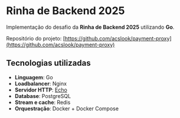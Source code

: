 # Rinha de Backend 2025

Implementação do desafio da **Rinha de Backend 2025** utilizando **Go**.

Repositório do projeto: [https://github.com/acslook/payment-proxy](https://github.com/acslook/payment-proxy)

## Tecnologias utilizadas

- **Linguagem**: Go
- **Loadbalancer**: Nginx
- **Servidor HTTP**: [Echo](https://github.com/labstack/echo)
- **Database**: PostgreSQL
- **Stream e cache**: Redis
- **Orquestração**: Docker + Docker Compose
